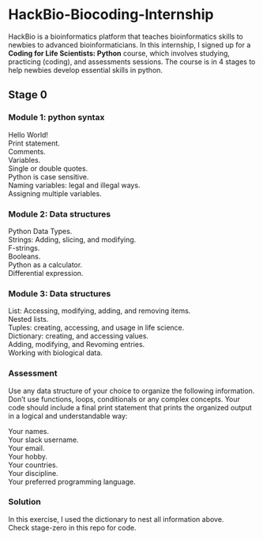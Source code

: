 # HackBio-Biocoding-Internship
HackBio is a bioinformatics platform that teaches bioinformatics skills to newbies to advanced bioinformaticians. In this internship, I signed up for a **Coding for Life Scientists: Python** course, which involves studying, practicing (coding), and assessments sessions. The course is in 4 stages to help newbies develop essential skills in python.
## Stage 0
### Module 1: python syntax 
<p> Hello World! <br>
Print statement. <br>
Comments. <br>
Variables. <br>
Single or double quotes. <br>
Python is case sensitive. <br>
Naming variables: legal and illegal ways. <br>
Assigning multiple variables. </p>

### Module 2: Data structures
<p> Python Data Types. <br>
Strings: Adding, slicing, and modifying. <br>
F-strings. <br>
Booleans. <br>
Python as a calculator. <br>
Differential expression. </p>

### Module 3: Data structures
<p> List: Accessing, modifying, adding, and removing items. <br>
Nested lists. <br>
Tuples: creating, accessing, and usage in life science. <br>
Dictionary: creating, and accessing values. <br>
Adding, modifying, and Revoming entries. <br>
Working with biological data. </p>

### Assessment
Use any data structure of your choice to organize the following information. Don’t use functions, loops, conditionals or any complex concepts. Your code should include a final print statement that prints the organized output in a logical and understandable way:
<p> Your names. <br>
Your slack username. <br>
Your email. <br>
Your hobby. <br>
Your countries. <br>
Your discipline. <br>
Your preferred programming language. </p>

### Solution
<p> In this exercise, I used the dictionary to nest all information above. <br>
Check stage-zero in this repo for code. </p>
